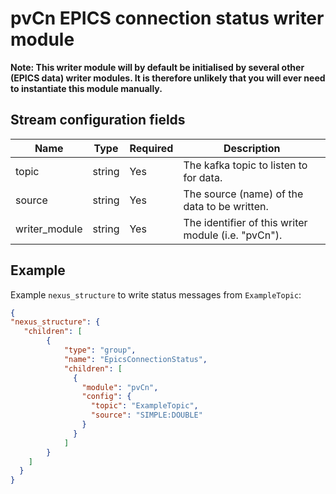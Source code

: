 # pvCn EPICS connection status writer module

__Note: This writer module will by default be initialised by several other (EPICS data) writer modules. It is therefore unlikely that you will ever need to instantiate this module manually.__

## Stream configuration fields

|Name|Type|Required|Description|
---|---|---|---|
topic|string|Yes|The kafka topic to listen to for data.|
source|string|Yes|The source (name) of the data to be written.|
writer_module|string|Yes|The identifier of this writer module (i.e. "pvCn").|

## Example

Example `nexus_structure` to write status messages from `ExampleTopic`:

```json
{
"nexus_structure": {
   "children": [
        {
            "type": "group",
            "name": "EpicsConnectionStatus",
            "children": [
              {
                "module": "pvCn",
                "config": {
                  "topic": "ExampleTopic",
                  "source": "SIMPLE:DOUBLE"
                }
              }
            ]
        }
    ]
  }
}
```
